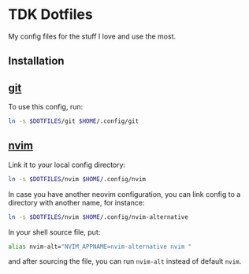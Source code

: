# TDK Dotfiles

My config files for the stuff I love and use the most.

## Installation

## [git](./git)

To use this config, run:

```sh
ln -s $DOTFILES/git $HOME/.config/git
```

## [nvim](./nvim)

Link it to your local config directory:

```sh
ln -s $DOTFILES/nvim $HOME/.config/nvim
```

In case you have another neovim configuration, you can link config to a directory with another name, for instance:

```sh
ln -s $DOTFILES/nvim $HOME/.config/nvim-alternative
```

In your shell source file, put:

```sh
alias nvim-alt="NVIM_APPNAME=nvim-alternative nvim "
```

and after sourcing the file, you can run `nvim-alt` instead of default `nvim`.
